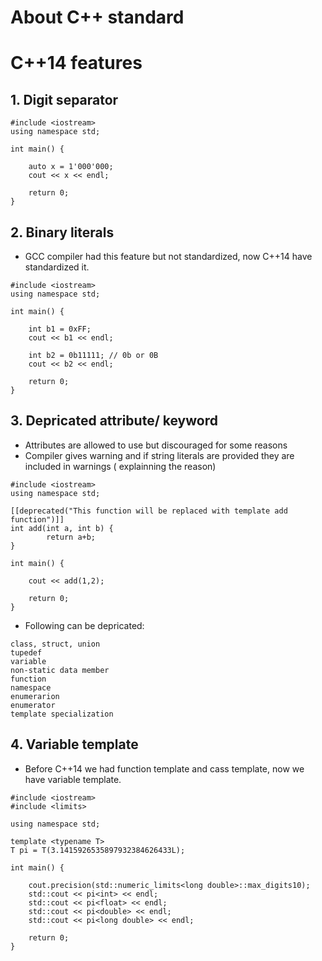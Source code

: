 # About C++ standard
# C++14 features

## 1. Digit separator

```
#include <iostream>
using namespace std;

int main() {

	auto x = 1'000'000;
	cout << x << endl;

	return 0;
}

```

## 2. Binary literals
- GCC compiler had this feature but not standardized, now C++14 have standardized it.
```
#include <iostream>
using namespace std;

int main() {

	int b1 = 0xFF;
	cout << b1 << endl;

	int b2 = 0b11111; // 0b or 0B
	cout << b2 << endl;

	return 0;
}
```

## 3. Depricated attribute/ keyword
- Attributes are allowed to use but discouraged for some reasons
- Compiler gives warning and if string literals are provided they are included in warnings ( explainning the reason)


```
#include <iostream>
using namespace std;

[[deprecated("This function will be replaced with template add function")]]
int add(int a, int b) {
		return a+b;
}

int main() {

	cout << add(1,2);

	return 0;
}
```

- Following can be depricated:

```
class, struct, union
tupedef
variable
non-static data member
function
namespace
enumerarion
enumerator
template specialization
```

## 4. Variable template
- Before C++14 we had function template and cass template, now we have variable template.

```
#include <iostream>
#include <limits>

using namespace std;

template <typename T>
T pi = T(3.1415926535897932384626433L);

int main() {

	cout.precision(std::numeric_limits<long double>::max_digits10);
	std::cout << pi<int> << endl;
	std::cout << pi<float> << endl;
	std::cout << pi<double> << endl;
	std::cout << pi<long double> << endl;

	return 0;
}
```

